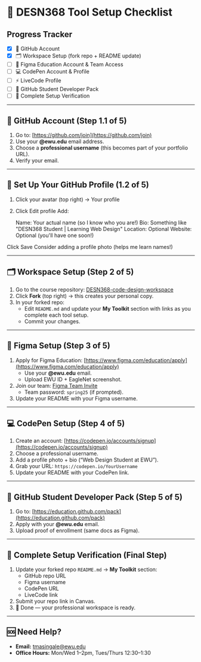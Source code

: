 # 🚀 DESN368 Tool Setup Checklist

## Progress Tracker
- [x] 🐙 GitHub Account  
- [x] 🗂️ Workspace Setup (fork repo + README update)  
- [ ] 🎨 Figma Education Account & Team Access  
- [ ] 💻 CodePen Account & Profile  
- [ ] ⚡ LiveCode Profile  
- [ ] 🎁 GitHub Student Developer Pack  
- [ ] 🔄 Complete Setup Verification  

---

## 🐙 GitHub Account (Step 1.1 of 5)

1. Go to: [https://github.com/join](https://github.com/join)  
2. Use your **@ewu.edu** email address.  
3. Choose a **professional username** (this becomes part of your portfolio URL).  
4. Verify your email.  

---
## 🐙 Set Up Your GitHub Profile (1.2 of 5)

1. Click your avatar (top right) → Your profile
2. Click Edit profile
Add:

   Name: Your actual name (so I know who you are!)
   Bio: Something like "DESN368 Student | Learning Web Design"
   Location: Optional
   Website: Optional (you'll have one soon!)


Click Save
Consider adding a profile photo (helps me learn names!)

---

## 🗂️ Workspace Setup (Step 2 of 5)

1. Go to the course repository: [DESN368-code-design-workspace](https://github.com/sicxz/DESN368-code-design-workspace)  
2. Click **Fork** (top right) → this creates your personal copy.  
3. In your forked repo:  
   - Edit `README.md` and update your **My Toolkit** section with links as you complete each tool setup.  
   - Commit your changes.  

---

## 🎨 Figma Setup (Step 3 of 5)

1. Apply for Figma Education: [https://www.figma.com/education/apply](https://www.figma.com/education/apply)  
   - Use your **@ewu.edu** email.  
   - Upload EWU ID + EagleNet screenshot.  
2. Join our team: [Figma Team Invite](https://www.figma.com/team_invite/redeem/0hBGYGZVHWrikEI5GB0Y4F)  
   - Team password: `spring25` (if prompted).  
3. Update your README with your Figma username.  

---

## 💻 CodePen Setup (Step 4 of 5)

1. Create an account: [https://codepen.io/accounts/signup](https://codepen.io/accounts/signup)  
2. Choose a professional username.  
3. Add a profile photo + bio (“Web Design Student at EWU”).  
4. Grab your URL: `https://codepen.io/YourUsername`  
5. Update your README with your CodePen link.  

---

## 🎁 GitHub Student Developer Pack (Step 5 of 5)

1. Go to: [https://education.github.com/pack](https://education.github.com/pack)  
2. Apply with your **@ewu.edu** email.  
3. Upload proof of enrollment (same docs as Figma).  

---

## 🔄 Complete Setup Verification (Final Step)

1. Update your forked repo `README.md` → **My Toolkit** section:  
   - GitHub repo URL  
   - Figma username  
   - CodePen URL  
   - LiveCode link  
2. Submit your repo link in Canvas.  
3. 🎉 Done — your professional workspace is ready.  

---

## 🆘 Need Help?

- **Email:** tmasingale@ewu.edu  
- **Office Hours:** Mon/Wed 1–2pm, Tues/Thurs 12:30–1:30  
